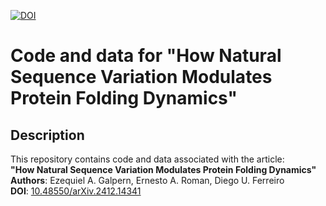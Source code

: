 [![DOI](https://zenodo.org/badge/DOI/10.5281/zenodo.14547875.svg)](https://doi.org/10.5281/zenodo.14547875)


# **Code and data for "How Natural Sequence Variation Modulates Protein Folding Dynamics"**

## **Description**
This repository contains code and data associated with the article:  
**"How Natural Sequence Variation Modulates Protein Folding Dynamics"**  
**Authors**: Ezequiel A. Galpern, Ernesto A. Roman, Diego U. Ferreiro  
**DOI**: [10.48550/arXiv.2412.14341](https://doi.org/10.48550/arXiv.2412.14341)


